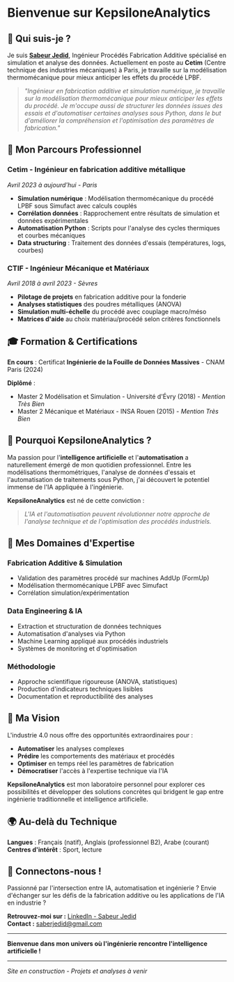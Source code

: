 # Bienvenue sur KepsiloneAnalytics

## 👋 Qui suis-je ?

Je suis **[Sabeur Jedid](https://www.linkedin.com/in/jedid-sabeur/)**, Ingénieur Procédés Fabrication Additive spécialisé en simulation et analyse des données. Actuellement en poste au **Cetim** (Centre technique des industries mécaniques) à Paris, je travaille sur la modélisation thermomécanique pour mieux anticiper les effets du procédé LPBF.

> *"Ingénieur en fabrication additive et simulation numérique, je travaille sur la modélisation thermomécanique pour mieux anticiper les effets du procédé. Je m'occupe aussi de structurer les données issues des essais et d'automatiser certaines analyses sous Python, dans le but d'améliorer la compréhension et l'optimisation des paramètres de fabrication."*

## 🎯 Mon Parcours Professionnel

### Cetim - Ingénieur en fabrication additive métallique
*Avril 2023 à aujourd'hui - Paris*

- **Simulation numérique** : Modélisation thermomécanique du procédé LPBF sous Simufact avec calculs couplés
- **Corrélation données** : Rapprochement entre résultats de simulation et données expérimentales 
- **Automatisation Python** : Scripts pour l'analyse des cycles thermiques et courbes mécaniques
- **Data structuring** : Traitement des données d'essais (températures, logs, courbes)

### CTIF - Ingénieur Mécanique et Matériaux
*Avril 2018 à avril 2023 - Sèvres*

- **Pilotage de projets** en fabrication additive pour la fonderie
- **Analyses statistiques** des poudres métalliques (ANOVA)
- **Simulation multi-échelle** du procédé avec couplage macro/méso
- **Matrices d'aide** au choix matériau/procédé selon critères fonctionnels

## 🎓 Formation & Certifications

**En cours** : Certificat **Ingénierie de la Fouille de Données Massives** - CNAM Paris (2024)

**Diplômé** :
- Master 2 Modélisation et Simulation - Université d'Évry (2018) - *Mention Très Bien*
- Master 2 Mécanique et Matériaux - INSA Rouen (2015) - *Mention Très Bien*

## 🚀 Pourquoi KepsiloneAnalytics ?

Ma passion pour l'**intelligence artificielle** et l'**automatisation** a naturellement émergé de mon quotidien professionnel. Entre les modélisations thermométriques, l'analyse de données d'essais et l'automatisation de traitements sous Python, j'ai découvert le potentiel immense de l'IA appliquée à l'ingénierie.

**KepsiloneAnalytics** est né de cette conviction : 

> *L'IA et l'automatisation peuvent révolutionner notre approche de l'analyse technique et de l'optimisation des procédés industriels.*

## 🧠 Mes Domaines d'Expertise

### Fabrication Additive & Simulation
- Validation des paramètres procédé sur machines AddUp (FormUp)
- Modélisation thermomécanique LPBF avec Simufact
- Corrélation simulation/expérimentation

### Data Engineering & IA
- Extraction et structuration de données techniques
- Automatisation d'analyses via Python
- Machine Learning appliqué aux procédés industriels
- Systèmes de monitoring et d'optimisation

### Méthodologie
- Approche scientifique rigoureuse (ANOVA, statistiques)
- Production d'indicateurs techniques lisibles
- Documentation et reproductibilité des analyses

## 🎯 Ma Vision

L'industrie 4.0 nous offre des opportunités extraordinaires pour :
- **Automatiser** les analyses complexes
- **Prédire** les comportements des matériaux et procédés
- **Optimiser** en temps réel les paramètres de fabrication
- **Démocratiser** l'accès à l'expertise technique via l'IA

**KepsiloneAnalytics** est mon laboratoire personnel pour explorer ces possibilités et développer des solutions concrètes qui bridgent le gap entre ingénierie traditionnelle et intelligence artificielle.

## 🌍 Au-delà du Technique

**Langues** : Français (natif), Anglais (professionnel B2), Arabe (courant)  
**Centres d'intérêt** : Sport, lecture

## 🤝 Connectons-nous !

Passionné par l'intersection entre IA, automatisation et ingénierie ? Envie d'échanger sur les défis de la fabrication additive ou les applications de l'IA en industrie ?

**Retrouvez-moi sur :** [LinkedIn - Sabeur Jedid](https://www.linkedin.com/in/jedid-sabeur/)  
**Contact :** saberjedid@gmail.com

---

**Bienvenue dans mon univers où l'ingénierie rencontre l'intelligence artificielle !**

---

*Site en construction - Projets et analyses à venir*